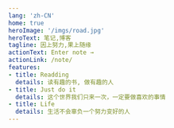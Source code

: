 ```yaml
---
lang: 'zh-CN'
home: true
heroImage: '/imgs/road.jpg'
heroText: 笔记,博客
tagline: 因上努力,果上随缘
actionText: Enter note →
actionLink: /note/
features:
- title: Readding
  details: 读有趣的书, 做有趣的人
- title: Just do it
  details: 这个世界我们只来一次，一定要做喜欢的事情
- title: Life
  details: 生活不会辜负一个努力变好的人
---
```

<clip-board />